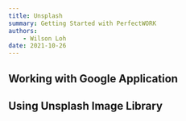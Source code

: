 ```yaml
---
title: Unsplash
summary: Getting Started with PerfectWORK
authors:
    - Wilson Loh
date: 2021-10-26
---
```


## Working with Google Application

## Using Unsplash Image Library

